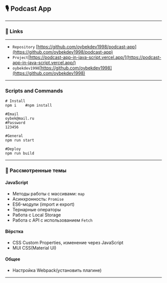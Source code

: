 ## 🎙 Podcast App
***
### 🐧 Links
***
* `Repository` [https://github.com/oybekdev1998/podcast-app](https://github.com/oybekdev1998/podcast-app)
* `Project`[https://podcast-app-in-java-script.vercel.app/](https://podcast-app-in-java-script.vercel.app/)
* `oybekdev1998`[https://github.com/oybekdev1998](https://github.com/oybekdev1998)

***
### Scripts and Commands
```
# Install
npm i    #npm install
```

```
#Email 
oybek@mail.ru
#Password 
123456
```

```
#General
npm run start
```

```
#Deploy
npm run build
```
***

### 🐼 Рассмотренные темы

#### JavaScript
* Методы работы с массивами: `map`
* Асинхронность: `Promise`
* ES6-модули (import и export)
* Тернарные операторы
* Работа с Local Storage
* Работа с API с использованием `Fetch`

#### Вёрстка
* CSS Custom Properties, изменение через JavaScript
* MUI CSS(Material UI)

#### Общее
* Настройка Webpack(установить плагине)

***
